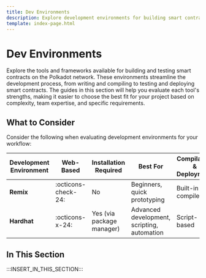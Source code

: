 ```yaml
---
title: Dev Environments
description: Explore development environments for building smart contracts on Polkadot, including frameworks and tools to enhance your development workflow.
template: index-page.html
---
```


# Dev Environments

Explore the tools and frameworks available for building and testing smart contracts on the Polkadot network. These environments streamline the development process, from writing and compiling to testing and deploying smart contracts. The guides in this section will help you evaluate each tool's strengths, making it easier to choose the best fit for your project based on complexity, team expertise, and specific requirements.

## What to Consider

Consider the following when evaluating development environments for your workflow:

| Development Environment | Web-Based           | Installation Required     | Best For                                    | Compilation & Deployment | Testing & Debugging          | Extensibility          |
| ----------------------- | ------------------- | ------------------------- | ------------------------------------------- | ------------------------ | ---------------------------- | ---------------------- |
| **Remix**               | :octicons-check-24: | No                        | Beginners, quick prototyping                | Built-in UI & compiler   | Basic tools                  | Limited plugin support |
| **Hardhat**             | :octicons-x-24:     | Yes (via package manager) | Advanced development, scripting, automation | Script-based             | Mocha, Chai, mainnet forking | Highly customizable    |

## In This Section

:::INSERT_IN_THIS_SECTION:::
